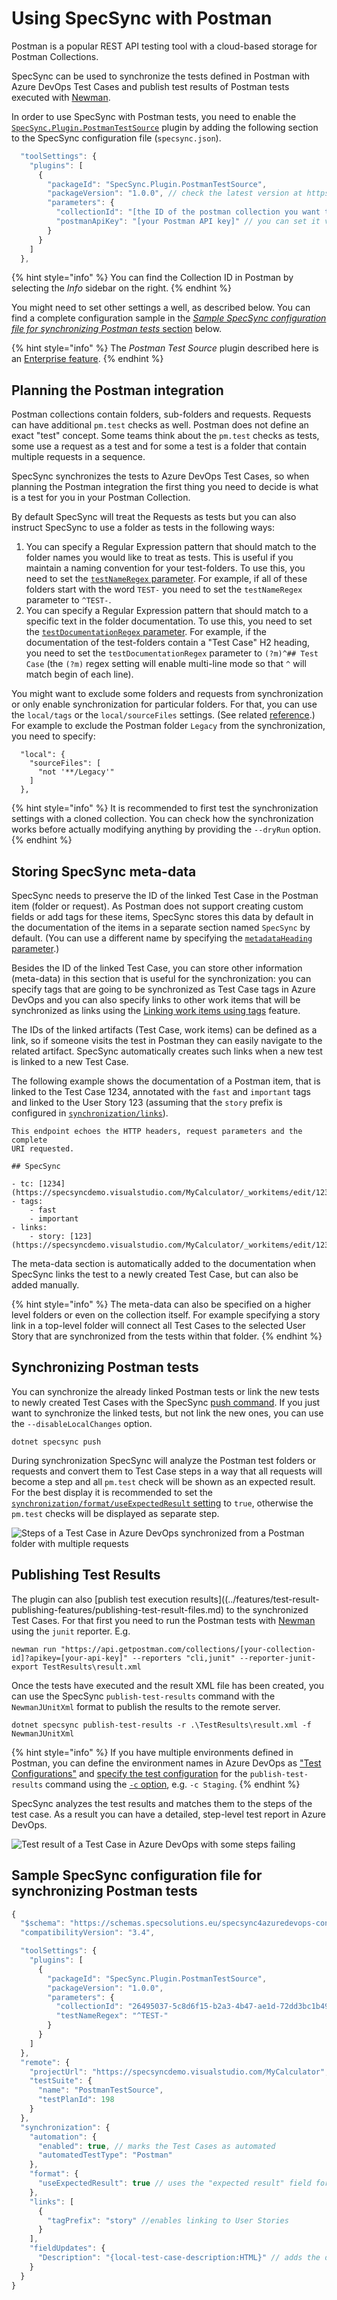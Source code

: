 # Using SpecSync with Postman

Postman is a popular REST API testing tool with a cloud-based storage for Postman Collections.

SpecSync can be used to synchronize the tests defined in Postman with Azure DevOps Test Cases and publish test results of Postman tests executed with [Newman](https://learning.postman.com/docs/collections/using-newman-cli/command-line-integration-with-newman/).

In order to use SpecSync with Postman tests, you need to enable the [`SpecSync.Plugin.PostmanTestSource`](https://github.com/specsolutions/specsync-sample-plugins/tree/main/postman-test-source-plugin) plugin by adding the following section to the SpecSync configuration file (`specsync.json`).

```javascript
  "toolSettings": {
    "plugins": [
      {
        "packageId": "SpecSync.Plugin.PostmanTestSource",
        "packageVersion": "1.0.0", // check the latest version at https://www.nuget.org/packages/SpecSync.Plugin.PostmanTestSource
        "parameters": {
          "collectionId": "[the ID of the postman collection you want to synchronize]",
          "postmanApiKey": "[your Postman API key]" // you can set it via the POSTMAN_API_KEY environment variable as well
        }
      }
    ]
  },
```

{% hint style="info" %}
You can find the Collection ID in Postman by selecting the *Info* sidebar on the right.
{% endhint %}

You might need to set other settings a well, as described below. You can find a complete configuration sample in the [*Sample SpecSync configuration file for synchronizing Postman tests* section](#sample-config) below.

{% hint style="info" %}
The _Postman Test Source_ plugin described here is an [Enterprise feature](../licensing.md).
{% endhint %}


## Planning the Postman integration

Postman collections contain folders, sub-folders and requests. Requests can have additional `pm.test` checks as well. Postman does not define an exact "test" concept. Some teams think about the `pm.test` checks as tests, some use a request as a test and for some a test is a folder that contain multiple requests in a sequence. 

SpecSync synchronizes the tests to Azure DevOps Test Cases, so when planning the Postman integration the first thing you need to decide is what is a test for you in your Postman Collection.

By default SpecSync will treat the Requests as tests but you can also instruct SpecSync to use a folder as tests in the following ways:

1. You can specify a Regular Expression pattern that should match to the folder names you would like to treat as tests. This is useful if you maintain a naming convention for your test-folders. To use this, you need to set the [`testNameRegex` parameter](https://github.com/specsolutions/specsync-sample-plugins/tree/main/postman-test-source-plugin#plugin-parameters). For example, if all of these folders start with the word `TEST-` you need to set the `testNameRegex` parameter to `^TEST-`.
2. You can specify a Regular Expression pattern that should match to a specific text in the folder documentation. To use this, you need to set the [`testDocumentationRegex` parameter](https://github.com/specsolutions/specsync-sample-plugins/tree/main/postman-test-source-plugin#plugin-parameters). For example, if the documentation of the test-folders contain a "Test Case" H2 heading, you need to set the `testDocumentationRegex` parameter to `(?m)^## Test Case` (the `(?m)` regex setting will enable multi-line mode so that `^` will match begin of each line).

You might want to exclude some folders and requests from synchronization or only enable synchronization for particular folders. For that, you can use the `local/tags` or the `local/sourceFiles` settings. (See related [reference](../reference/configuration/configuration-local.md).) For example to exclude the Postman folder `Legacy` from the synchronization, you need to specify:

```
  "local": {
    "sourceFiles": [
      "not '**/Legacy'"
    ]
  },
```

{% hint style="info" %}
It is recommended to first test the synchronization settings with a cloned collection. You can check how the synchronization works before actually modifying anything by providing the `--dryRun` option.
{% endhint %}

## Storing SpecSync meta-data

SpecSync needs to preserve the ID of the linked Test Case in the Postman item (folder or request). As Postman does not support creating custom fields or add tags for these items, SpecSync stores this data by default in the documentation of the items in a separate section named `SpecSync` by default. (You can use a different name by specifying the [`metadataHeading` parameter](https://github.com/specsolutions/specsync-sample-plugins/tree/main/postman-test-source-plugin#plugin-parameters).) 

Besides the ID of the linked Test Case, you can store other information (meta-data) in this section that is useful for the synchronization: you can specify tags that are going to be synchronized as Test Case tags in Azure DevOps and you can also specify links to other work items that will be synchronized as links using the [Linking work items using tags](../features/common-synchronization-features/linking-work-items-with-tags.md) feature.

The IDs of the linked artifacts (Test Case, work items) can be defined as a link, so if someone visits the test in Postman they can easily navigate to the related artifact. SpecSync automatically creates such links when a new test is linked to a new Test Case.

The following example shows the documentation of a Postman item, that is linked to the Test Case 1234, annotated with the `fast` and `important` tags and linked to the User Story 123 (assuming that the `story` prefix is configured in [`synchronization/links`](../reference/configuration/configuration-synchronization/configuration-synchronization-links.md)).

```
This endpoint echoes the HTTP headers, request parameters and the complete  
URI requested.

## SpecSync

- tc: [1234](https://specsyncdemo.visualstudio.com/MyCalculator/_workitems/edit/1234)
- tags:
    - fast
    - important
- links:
    - story: [123](https://specsyncdemo.visualstudio.com/MyCalculator/_workitems/edit/123)
```

The meta-data section is automatically added to the documentation when SpecSync links the test to a newly created Test Case, but can also be added manually.

{% hint style="info" %}
The meta-data can also be specified on a higher level folders or even on the collection itself. For example specifying a story link in a top-level folder will connect all Test Cases to the selected User Story that are synchronized from the tests within that folder.
{% endhint %}

## Synchronizing Postman tests

You can synchronize the already linked Postman tests or link the new tests to newly created Test Cases with the SpecSync [push command](../reference/command-line-reference/push-command.md). If you just want to synchronize the linked tests, but not link the new ones, you can use the `--disableLocalChanges` option.

```text
dotnet specsync push
```

During synchronization SpecSync will analyze the Postman test folders or requests and convert them to Test Case steps in a way that all requests will become a step and all `pm.test` check will be shown as an expected result. For the best display it is recommended to set the [`synchronization/format/useExpectedResult` setting](../reference/configuration/configuration-synchronization/configuration-synchronization-format.md) to `true`, otherwise the `pm.test` checks will be displayed as separate step.

![Steps of a Test Case in Azure DevOps synchronized from a Postman folder with multiple requests](../img/postman-integration-test-case-steps.png)

## Publishing Test Results

The plugin can also [publish test execution results]((../features/test-result-publishing-features/publishing-test-result-files.md) to the synchronized Test Cases. For that first you need to run the Postman tests with [Newman](https://learning.postman.com/docs/collections/using-newman-cli/command-line-integration-with-newman/) using the `junit` reporter. E.g.

```
newman run "https://api.getpostman.com/collections/[your-collection-id]?apikey=[your-api-key]" --reporters "cli,junit" --reporter-junit-export TestResults\result.xml
```

Once the tests have executed and the result XML file has been created, you can use the SpecSync `publish-test-results` command with the `NewmanJUnitXml` format to publish the results to the remote server.

```
dotnet specsync publish-test-results -r .\TestResults\result.xml -f NewmanJUnitXml
```

{% hint style="info" %}
If you have multiple environments defined in Postman, you can define the environment names in Azure DevOps as ["Test Configurations"](https://learn.microsoft.com/en-us/azure/devops/test/test-different-configurations?view=azure-devops&tabs=browser) and [specify the test configuration](../features/test-result-publishing-features/publishing-test-result-files.md#test-results-belong-to-a-test-configuration) for the `publish-test-results` command using the [`-c` option](../reference/command-line-reference/publish-test-results-command.md), e.g. `-c Staging`.
{% endhint %}

SpecSync analyzes the test results and matches them to the steps of the test case. As a result you can have a detailed, step-level test report in Azure DevOps. 

![Test result of a Test Case in Azure DevOps with some steps failing](../img/postman-integration-test-case-result.png)


## Sample SpecSync configuration file for synchronizing Postman tests <a href="sample-config" id="sample-config"></a>

```javascript
{
  "$schema": "https://schemas.specsolutions.eu/specsync4azuredevops-config-latest.json",
  "compatibilityVersion": "3.4",

  "toolSettings": {
    "plugins": [
      {
        "packageId": "SpecSync.Plugin.PostmanTestSource",
        "packageVersion": "1.0.0",
        "parameters": {
          "collectionId": "26495037-5c8d6f15-b2a3-4b47-ae1d-72dd3bc1b49b",
          "testNameRegex": "^TEST-"
        }
      }
    ]
  },
  "remote": {
    "projectUrl": "https://specsyncdemo.visualstudio.com/MyCalculator",
    "testSuite": {
      "name": "PostmanTestSource",
      "testPlanId": 198
    }
  },
  "synchronization": {
    "automation": {
      "enabled": true, // marks the Test Cases as automated
      "automatedTestType": "Postman"
    },
    "format": {
      "useExpectedResult": true // uses the "expected result" field for "pm.test" checks
    },
    "links": [
      {
        "tagPrefix": "story" //enables linking to User Stories
      }
    ],
    "fieldUpdates": {
      "Description": "{local-test-case-description:HTML}" // adds the documentation content to the description field
    }
  }
}
```
